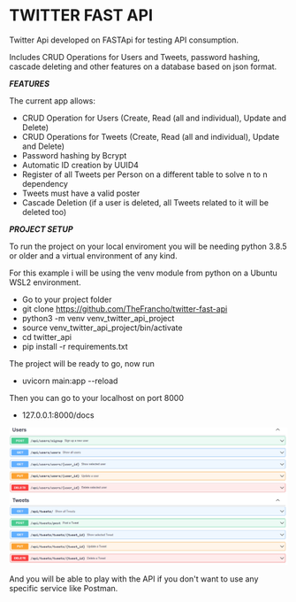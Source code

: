 # TWITTER FAST API

Twitter Api developed on FASTApi for testing API consumption.

Includes CRUD Operations for Users and Tweets, password hashing, cascade deleting and other features on a database based on json format.

***FEATURES***

The current app allows:

- CRUD Operation for Users (Create, Read (all and individual), Update and Delete)
- CRUD  Operations for Tweets (Create, Read (all and individual), Update and Delete)
- Password hashing by Bcrypt
- Automatic ID creation by UUID4
- Register of all Tweets per Person on a different table to solve n to n dependency
- Tweets must have a valid poster
- Cascade Deletion (if a user is deleted, all Tweets related to it will be deleted too)

***PROJECT SETUP***

To run the project on your local enviroment you will be needing python 3.8.5 or older and a virtual environment of any kind.

For this example i will be using the venv module from python on a Ubuntu WSL2 environment.

- Go to your project folder
- git clone https://github.com/TheFrancho/twitter-fast-api
- python3 -m venv venv_twitter_api_project
- source venv_twitter_api_project/bin/activate
- cd twitter_api
- pip install -r requirements.txt

The project will be ready to go, now run

- uvicorn main:app --reload

Then you can go to your localhost on port 8000
- 127.0.0.1:8000/docs

![Alt text](static_files/docs_view.png?raw=true "General view")

And you will be able to play with the API if you don't want to use any specific service like Postman.
